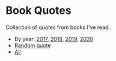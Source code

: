 # Book Quotes

Collection of quotes from books I've read.

* By year: [2017](2017), [2018](2018), [2019](2019), [2020](2020)
* [Random quote](random)
* [All](all)
